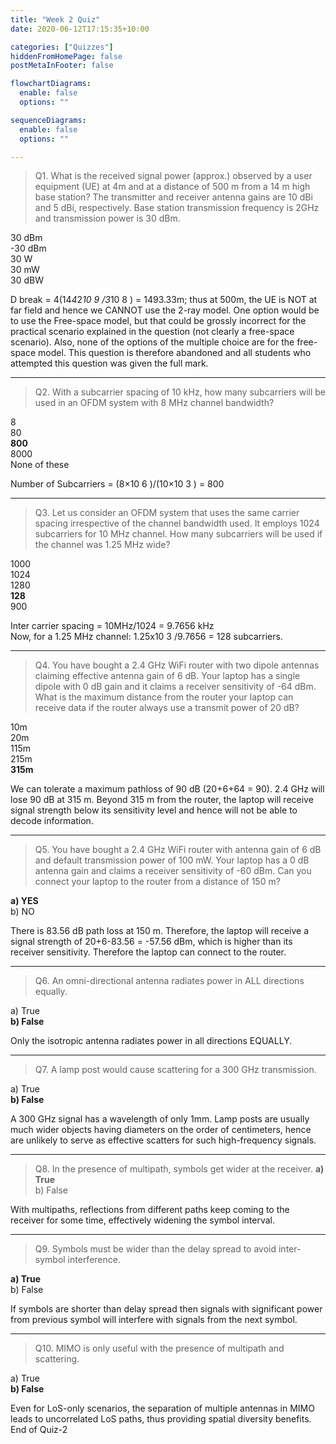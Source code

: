 ```yaml
---
title: "Week 2 Quiz"
date: 2020-06-12T17:15:35+10:00

categories: ["Quizzes"]
hiddenFromHomePage: false
postMetaInFooter: false

flowchartDiagrams:
  enable: false
  options: ""

sequenceDiagrams: 
  enable: false
  options: ""

---
```


> Q1. What is the received signal power (approx.) observed by a user equipment (UE) at 4m
and at a distance of 500 m from a 14 m high base station? The transmitter and receiver
antenna gains are 10 dBi and 5 dBi, respectively. Base station transmission frequency is
2GHz and transmission power is 30 dBm.

30 dBm  
-30 dBm  
30 W  
30 mW  
30 dBW  

D break = 4(14*4*2*10 9 /3*10 8 ) = 1493.33m; thus at 500m, the UE is NOT at far field and
hence we CANNOT use the 2-ray model. One option would be to use the Free-space
model, but that could be grossly incorrect for the practical scenario explained in the
question (not clearly a free-space scenario). Also, none of the options of the multiple
choice are for the free-space model. This question is therefore abandoned and all students
who attempted this question was given the full mark.

---

> Q2. With a subcarrier spacing of 10 kHz, how many subcarriers will be used in an OFDM
system with 8 MHz channel bandwidth?

8  
80  
**800**  
8000  
None of these  

Number of Subcarriers = (8×10 6 )/(10×10 3 ) = 800

---

> Q3. Let us consider an OFDM system that uses the same carrier spacing irrespective of the
channel bandwidth used. It employs 1024 subcarriers for 10 MHz channel. How many
subcarriers will be used if the channel was 1.25 MHz wide?

1000  
1024  
1280  
**128**  
900  

Inter carrier spacing = 10MHz/1024 = 9.7656 kHz  
Now, for a 1.25 MHz channel: 1.25x10 3 /9.7656 = 128 subcarriers.  

---

> Q4. You have bought a 2.4 GHz WiFi router with two dipole antennas claiming effective
antenna gain of 6 dB. Your laptop has a single dipole with 0 dB gain and it claims a receiver
sensitivity of -64 dBm. What is the maximum distance from the router your laptop can
receive data if the router always use a transmit power of 20 dB?

10m  
20m  
115m  
215m  
**315m**  

We can tolerate a maximum pathloss of 90 dB (20+6+64 = 90). 2.4 GHz will lose 90
dB at 315 m. Beyond 315 m from the router, the laptop will receive signal strength
below its sensitivity level and hence will not be able to decode information.

---

> Q5. You have bought a 2.4 GHz WiFi router with antenna gain of 6 dB and default
transmission power of 100 mW. Your laptop has a 0 dB antenna gain and claims a receiver
sensitivity of -60 dBm. Can you connect your laptop to the router from a distance of 150 m?

**a) YES**  
b) NO  

There is 83.56 dB path loss at 150 m. Therefore, the laptop will receive a signal
strength of 20+6-83.56 = -57.56 dBm, which is higher than its receiver sensitivity.
Therefore the laptop can connect to the router.

---

> Q6. An omni-directional antenna radiates power in ALL directions equally.

a) True  
**b) False**

Only the isotropic antenna radiates power in all directions EQUALLY.

---

> Q7. A lamp post would cause scattering for a 300 GHz transmission.

a) True  
**b) False**  

A 300 GHz signal has a wavelength of only 1mm. Lamp posts are usually much wider objects
having diameters on the order of centimeters, hence are unlikely to serve as effective scatters
for such high-frequency signals.

---

> Q8. In the presence of multipath, symbols get wider at the receiver.
**a) True**  
b) False  

With multipaths, reflections from different paths keep coming to the receiver for some time,
effectively widening the symbol interval.

---

> Q9. Symbols must be wider than the delay spread to avoid inter-symbol interference.

**a) True**  
b) False

If symbols are shorter than delay spread then signals with significant power from
previous symbol will interfere with signals from the next symbol.

---

> Q10. MIMO is only useful with the presence of multipath and scattering.

a) True  
**b) False**

Even for LoS-only scenarios, the separation of multiple antennas in MIMO leads to
uncorrelated LoS paths, thus providing spatial diversity benefits.
End of Quiz-2